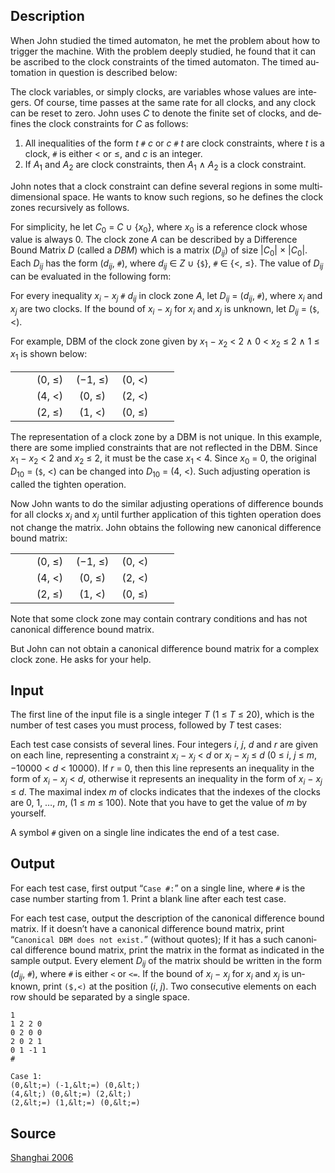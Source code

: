 <h2>Description</h2><script language="javascript">var x=navigator.platform.indexOf("Win32")!=-1;var y="<p style=\"margin-bottom:-0.9ex;\"><font face=\"Symbol\" size=\"5\">&aelig;</font></p><p style=\"margin-top:-0.9ex;margin-bottom:-0.9ex\"><font face=\"Symbol\" size=\"5\">&ccedil;</font></p><p style=\"margin-top:-0.9ex\"><font face=\"Symbol\" size=\"5\">&egrave;</font></p>";var z="<p style=\"margin-bottom:-0.9ex;\"><font face=\"Symbol\" size=\"5\">&ouml;</font></p><p style=\"margin-top:-0.9ex;margin-bottom:-0.9ex;\"><font face=\"Symbol\" size=\"5\">&divide;</font></p><p style=\"margin-top:-0.9ex;\"><font face=\"Symbol\" size=\"5\">&oslash;</font></p>";var u="<p style=\"margin-bottom:-0.9ex;\">⎛</p><p style=\"margin-top:-0.9ex;margin-bottom:-0.9ex;\">⎜</p><p style=\"margin-top:-0.9ex;\">⎝</p>";var v="<p style=\"margin-bottom:-0.9ex;\">⎞</p><p style=\"margin-top:-0.9ex;margin-bottom:-0.9ex;\">⎟</p><p style=\"margin-top:-0.9ex;\">⎠</p>";</script><span lang="en-us"><p>When John studied the timed automaton, he met the problem about how to trigger the machine. With the problem deeply studied, he found that it can be ascribed to the clock constraints of the timed automaton. The timed automation in question is described below:</p><p>The clock variables, or simply clocks, are variables whose values are integers. Of course, time passes at the same rate for all clocks, and any clock can be reset to zero. John uses <i>C</i> to denote the finite set of clocks, and defines the clock constraints for <i>C</i> as follows:</p><ol><li>All inequalities of the form <i>t</i> <code>#</code> <i>c</i> or <i>c</i> <code>#</code> <i>t</i> are clock constraints, where <i>t</i> is a clock, <code>#</code> is either &lt; or ≤, and <i>c</i> is an integer.</li><li>If <i>A</i><sub>1</sub> and <i>A</i><sub>2</sub> are clock constraints, then <i>A</i><sub>1</sub> ∧ <i>A</i><sub>2</sub> is a clock constraint.</li></ol><p>John notes that a clock constraint can define several regions in some multidimensional space. He wants to know such regions, so he defines the clock zones recursively as follows.</p><p>For simplicity, he let <i>C</i><sub>0</sub> = <i>C</i> ∪ {<i>x</i><sub>0</sub>}, where <i>x</i><sub>0</sub> is a reference clock whose value is always 0. The clock zone <i>A</i> can be described by a Difference Bound Matrix <i>D</i> (called a <i>DBM</i>) which is a matrix (<i>D<sub>ij</sub></i>) of size |<i>C</i><sub>0</sub>| × |<i>C</i><sub>0</sub>|. Each <i>D<sub>ij</sub></i> has the form (<i>d<sub>ij</sub></i>, <code>#</code>), where <i>d<sub>ij</sub></i> ∈ <i>Z</i> ∪ {<code>$</code>}, <code>#</code> ∈ {&lt;, ≤}. The value of <i>D<sub>ij</sub></i> can be evaluated in the following form:</p><p>For every inequality <i>x<sub>i</sub></i> − <i>x<sub>j</sub></i> <code>#</code> <i>d<sub>ij</sub></i> in clock zone <i>A</i>, let <i>D<sub>ij</sub></i> = (<i>d<sub>ij</sub></i>, <code>#</code>), where <i>x<sub>i</sub></i> and <i>x<sub>j</sub></i> are two clocks. If the bound of <i>x</i><sub><i>i</i></sub> − <i>x<sub>j</sub></i> for <i>x</i><sub><i>i</i></sub> and <i>x<sub>j</sub></i> is unknown, let <i>D<sub>ij</sub></i> = (<code>$</code>, &lt;).</p><p>For example, DBM of the clock zone given by <i>x</i><sub>1</sub> − <i>x</i><sub>2</sub> &lt; 2 ∧ 0 &lt; <i>x</i><sub>2</sub> ≤ 2 ∧ 1 ≤ <i>x</i><sub>1</sub> is shown below:</p><div align="center"><table border="0" width="250" id="table2"><tbody><tr><td rowspan="3" align="right" valign="middle"><script language="javascript">document.write(x?y:u);</script></td><td align="center" width="26%">(0, ≤)</td><td align="center" width="26%">(−1, ≤)</td><td align="center" width="26%">(0, &lt;)</td><td rowspan="3" valign="middle"><script language="javascript">document.write(x?z:v);</script></td></tr><tr><td align="center" width="26%">(4, &lt;)</td><td align="center" width="26%">(0, ≤)</td><td align="center" width="26%">(2, &lt;)</td></tr><tr><td align="center" width="26%">(2, ≤)</td><td align="center" width="26%">(1, &lt;)</td><td align="center" width="26%">(0, ≤)</td></tr></tbody></table></div><p>The representation of a clock zone by a DBM is not unique. In this example, there are some implied constraints that are not reflected in the DBM. Since <i>x</i><sub>1</sub> − <i>x</i><sub>2</sub> &lt; 2 and <i>x</i><sub>2</sub> ≤ 2, it must be the case <i>x</i><sub>1</sub> &lt; 4. Since <i>x</i><sub>0</sub> = 0, the original <i>D</i><sub>10</sub> = (<code>$</code>, &lt;) can be changed into <i>D</i><sub>10</sub> = (4, &lt;). Such adjusting operation is called the tighten operation.</p><p>Now John wants to do the similar adjusting operations of difference bounds for all clocks <i>x<sub>i</sub></i> and <i>x<sub>j</sub></i> until further application of this tighten operation does not change the matrix. John obtains the following new canonical difference bound matrix:</p><div align="center"><table border="0" width="250" id="table1"><tbody><tr><td rowspan="3" align="right" valign="middle"><script language="javascript">document.write(x?y:u);</script></td><td align="center" width="26%">(0, ≤)</td><td align="center" width="26%">(−1, ≤)</td><td align="center" width="26%">(0, &lt;)</td><td rowspan="3" valign="middle"><script language="javascript">document.write(x?z:v);</script></td></tr><tr><td align="center" width="26%">(4, &lt;)</td><td align="center" width="26%">(0, ≤)</td><td align="center" width="26%">(2, &lt;)</td></tr><tr><td align="center" width="26%">(2, ≤)</td><td align="center" width="26%">(1, &lt;)</td><td align="center" width="26%">(0, ≤)</td></tr></tbody></table></div><p>Note that some clock zone may contain contrary conditions and has not canonical difference bound matrix.</p><p>But John can not obtain a canonical difference bound matrix for a complex clock zone. He asks for your help.</p></span><h2>Input</h2><span lang="en-us"><p>The first line of the input file is a single integer <i>T</i> (1 ≤ <i>T</i> ≤ 20), which is the number of test cases you must process, followed by <i>T</i> test cases:</p><p>Each test case consists of several lines. Four integers <i>i</i>, <i>j</i>, <i>d</i> and <i>r</i> are given on each line, representing a constraint <i>x<sub>i</sub></i> − <i>x<sub>j</sub></i> &lt; <i>d</i> or <i>x<sub>i</sub></i> − <i>x<sub>j</sub></i> ≤ <i>d</i> (0 ≤ <i>i</i>, <i>j</i> ≤ <i>m</i>, −10000 &lt; <i>d</i> &lt; 10000). If <i>r</i> = 0, then this line represents an inequality in the form of <i>x<sub>i</sub></i> − <i>x<sub>j</sub></i> &lt; <i>d</i>, otherwise it represents an inequality in the form of <i>x<sub>i</sub></i> − <i>x<sub>j</sub></i> ≤ <i>d</i>. The maximal index <i>m</i> of clocks indicates that the indexes of the clocks are 0, 1, …, <i>m</i>, (1 ≤ <i>m</i> ≤ 100). Note that you have to get the value of <i>m</i> by yourself.</p><p>A symbol <code>#</code> given on a single line indicates the end of a test case.</p></span><h2>Output</h2><span lang="en-us"><p>For each test case, first output “<code>Case #:</code>” on a single line, where <code>#</code> is the case number starting from 1. Print a blank line after each test case.</p><p>For each test case, output the description of the canonical difference bound matrix. If it doesn’t have a canonical difference bound matrix, print “<code>Canonical DBM does not exist.</code>” (without quotes); If it has a such canonical difference bound matrix, print the matrix in the format as indicated in the sample output. Every element <i>D<sub>ij</sub></i> of the matrix should be written in the form (<i>d<sub>ij</sub></i>, <code>#</code>), where <code>#</code> is either <code>&lt;</code> or <code>&lt;=</code>. If the bound of <i>x<sub>i</sub></i> − <i>x<sub>j</sub></i> for <i>x<sub>i</sub></i> and <i>x<sub>j</sub></i> is unknown, print <code>($,&lt;)</code> at the position (<i>i</i>, <i>j</i>). Two consecutive elements on each row should be separated by a single space.</p></span><pre><code class="language-input1">1
1 2 2 0
0 2 0 0
2 0 2 1
0 1 -1 1
#</code></pre><pre><code class="language-output1">Case 1:
(0,&amp;lt;=) (-1,&amp;lt;=) (0,&amp;lt;)
(4,&amp;lt;) (0,&amp;lt;=) (2,&amp;lt;)
(2,&amp;lt;=) (1,&amp;lt;=) (0,&amp;lt;=)
</code></pre><h2>Source</h2><a href="searchproblem?field=source&amp;key=Shanghai+2006">Shanghai 2006</a>